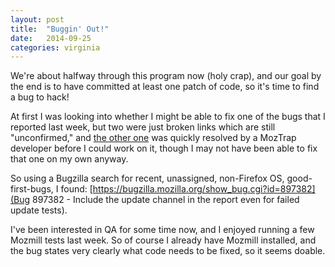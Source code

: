 ```yaml
---
layout: post
title:  "Buggin' Out!"
date:   2014-09-25
categories: virginia
---
```


We're about halfway through this program now (holy crap), and our goal by the end is to have committed at least one patch of code, so it's time to find a bug to hack!

At first I was looking into whether I might be able to fix one of the bugs that I reported last week, but two were just broken links which are still "unconfirmed," and [the other one](https://bugzilla.mozilla.org/show_bug.cgi?id=1068896) was quickly resolved by a MozTrap developer before I could work on it, though I may not have been able to fix that one on my own anyway.

So using a Bugzilla search for recent, unassigned, non-Firefox OS, good-first-bugs, I found:
[https://bugzilla.mozilla.org/show_bug.cgi?id=897382](Bug 897382 - Include the update channel in the report even for failed update tests).

I've been interested in QA for some time now, and I enjoyed running a few Mozmill tests last week. So of course I already have Mozmill installed, and the bug states very clearly what code needs to be fixed, so it seems doable.

